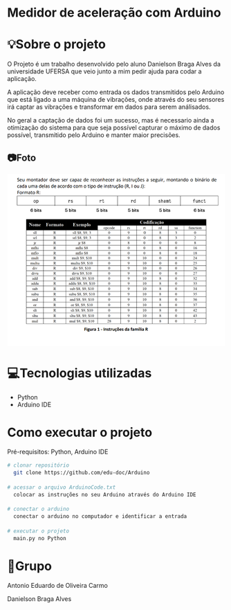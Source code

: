 # Medidor de aceleração com Arduino

# 💡Sobre o projeto

O Projeto é um trabalho desenvolvido pelo aluno Danielson Braga Alves da universidade UFERSA que veio junto a mim pedir ajuda para codar a aplicação.

A aplicação deve receber como entrada os dados transmitidos pelo Arduino que está ligado a uma máquina de vibrações,
onde através do seu sensores irá captar as vibrações e transformar em dados para serem análisados.

No geral a captação de dados foi um sucesso, mas é necessario ainda a otimização do sistema para que seja possível capturar o máximo de dados possível,
transmitido pelo Arduino e manter maior precisões.

## 📷Foto
![Web 1](https://github.com/edu-doc/MontadorAssemblyMipsPython/blob/main/fotos/pg1.png)


# 💻Tecnologias utilizadas
- Python
- Arduino IDE

# Como executar o projeto

Pré-requisitos: Python,
                Arduino IDE

```bash
# clonar repositório
  git clone https://github.com/edu-doc/Arduino

# acessar o arquivo ArduinoCode.txt
  colocar as instruções no seu Arduino através do Arduino IDE

# conectar o arduino
  conectar o arduino no computador e identificar a entrada

# executar o projeto
  main.py no Python

```

# 🐺Grupo

Antonio Eduardo de Oliveira Carmo

Danielson Braga Alves

